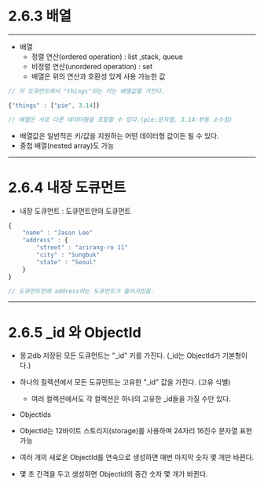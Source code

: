 # 2.6.3 배열

---

- 배열
  - 정렬 연산(ordered operation) : list ,stack, queue
  - 비정렬 연산(unordered operation) : set
  - 배열은 위의 연산과 호환성 있게 사용 가능한 값

```javascript
// 이 도큐먼트에서 "things"라는 키는 배열값을 가진다.

{"things" : ["pie", 3.14]}

// 배열은 서로 다른 데이터형을 포함할 수 있다.(pie:문자열, 3.14:부동 소수점)
```

- 배열값은 일반적은 키/값을 지원하는 어떤 데이터형 값이든 될 수 있다.
- 중첩 배열(nested array)도 가능



---

# 2.6.4 내장 도큐먼트

- 내장 도큐먼트 : 도큐먼트안의 도큐먼트

```javascript
{
    "name" : "Jason Lee"
    "address" : {
        "street" : "arirang-ro 11"
        "city" : "Sungbuk"
        "state" : "Seoul"
    }
}

// 도큐먼트안에 address라는 도큐먼트가 들어가있음.
```



---

# 2.6.5 _id 와 ObjectId

- 몽고db 저장된 모든 도큐먼트는 "_id" 키를 가진다. (\_id는 ObjectId가 기본형이다.)
- 하나의 컬렉션에서 모든 도큐먼트는 고유한 "_id" 값을 가진다. (고유 식별)
  - 여러 컬렉션에서도 각 컬렉션은 하나의 고유한 _id들을 가질 수만 있다.



- ObjectIds
- ObjectId는 12바이트 스토리지(storage)를 사용하며 24자리 16진수 문자열 표현 가능
- 여러 개의 새로운 ObjectId를 연속으로 생성하면 매번 마지막 숫자 몇 개만 바뀐다.
- 몇 초 간격을 두고 생성하면 ObjectId의 중간 숫자 몇 개가 바뀐다.



# 

















